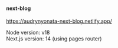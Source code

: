 #### next-blog

https://audrynyonata-next-blog.netlify.app/

Node version: v18  
Next.js version: 14 (using pages router)
